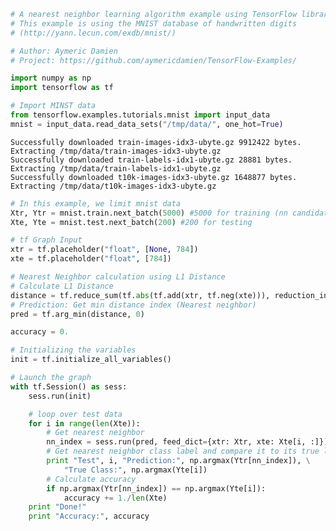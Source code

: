 

```python
# A nearest neighbor learning algorithm example using TensorFlow library.
# This example is using the MNIST database of handwritten digits
# (http://yann.lecun.com/exdb/mnist/)

# Author: Aymeric Damien
# Project: https://github.com/aymericdamien/TensorFlow-Examples/
```


```python
import numpy as np
import tensorflow as tf

# Import MINST data
from tensorflow.examples.tutorials.mnist import input_data
mnist = input_data.read_data_sets("/tmp/data/", one_hot=True)
```

    Successfully downloaded train-images-idx3-ubyte.gz 9912422 bytes.
    Extracting /tmp/data/train-images-idx3-ubyte.gz
    Successfully downloaded train-labels-idx1-ubyte.gz 28881 bytes.
    Extracting /tmp/data/train-labels-idx1-ubyte.gz
    Successfully downloaded t10k-images-idx3-ubyte.gz 1648877 bytes.
    Extracting /tmp/data/t10k-images-idx3-ubyte.gz



```python
# In this example, we limit mnist data
Xtr, Ytr = mnist.train.next_batch(5000) #5000 for training (nn candidates)
Xte, Yte = mnist.test.next_batch(200) #200 for testing

# tf Graph Input
xtr = tf.placeholder("float", [None, 784])
xte = tf.placeholder("float", [784])

# Nearest Neighbor calculation using L1 Distance
# Calculate L1 Distance
distance = tf.reduce_sum(tf.abs(tf.add(xtr, tf.neg(xte))), reduction_indices=1)
# Prediction: Get min distance index (Nearest neighbor)
pred = tf.arg_min(distance, 0)

accuracy = 0.

# Initializing the variables
init = tf.initialize_all_variables()
```


```python
# Launch the graph
with tf.Session() as sess:
    sess.run(init)

    # loop over test data
    for i in range(len(Xte)):
        # Get nearest neighbor
        nn_index = sess.run(pred, feed_dict={xtr: Xtr, xte: Xte[i, :]})
        # Get nearest neighbor class label and compare it to its true label
        print "Test", i, "Prediction:", np.argmax(Ytr[nn_index]), \
            "True Class:", np.argmax(Yte[i])
        # Calculate accuracy
        if np.argmax(Ytr[nn_index]) == np.argmax(Yte[i]):
            accuracy += 1./len(Xte)
    print "Done!"
    print "Accuracy:", accuracy
```


```python

```


```python

```
